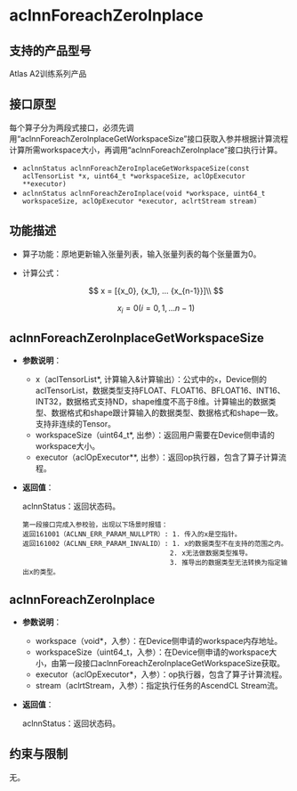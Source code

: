 # aclnnForeachZeroInplace

## 支持的产品型号

Atlas A2训练系列产品

## 接口原型

每个算子分为两段式接口，必须先调用“aclnnForeachZeroInplaceGetWorkspaceSize”接口获取入参并根据计算流程计算所需workspace大小，再调用“aclnnForeachZeroInplace”接口执行计算。

- `aclnnStatus aclnnForeachZeroInplaceGetWorkspaceSize(const aclTensorList *x, uint64_t *workspaceSize, aclOpExecutor **executor)`
- `aclnnStatus aclnnForeachZeroInplace(void *workspace, uint64_t workspaceSize, aclOpExecutor *executor, aclrtStream stream)`

## 功能描述

- 算子功能：原地更新输入张量列表，输入张量列表的每个张量置为0。

- 计算公式：

  $$
  x = [{x_0}, {x_1}, ... {x_{n-1}}]\\
  $$ 

  $$
  x_i = 0 (i=0,1,...n-1)
  $$

## aclnnForeachZeroInplaceGetWorkspaceSize

- **参数说明**：

  - x（aclTensorList*, 计算输入&计算输出）：公式中的`x`，Device侧的aclTensorList，数据类型支持FLOAT、FLOAT16、BFLOAT16、INT16、INT32，数据格式支持ND，shape维度不高于8维。计算输出的数据类型、数据格式和shape跟计算输入的数据类型、数据格式和shape一致。支持非连续的Tensor。
  - workspaceSize（uint64_t\*, 出参）：返回用户需要在Device侧申请的workspace大小。
  - executor（aclOpExecutor\**, 出参）：返回op执行器，包含了算子计算流程。

- **返回值**：

  aclnnStatus：返回状态码。

  ```
  第一段接口完成入参校验，出现以下场景时报错：
  返回161001（ACLNN_ERR_PARAM_NULLPTR）: 1. 传入的x是空指针。
  返回161002（ACLNN_ERR_PARAM_INVALID）: 1. x的数据类型不在支持的范围之内。
                                       2. x无法做数据类型推导。
                                       3. 推导出的数据类型无法转换为指定输出x的类型。
  ```

## aclnnForeachZeroInplace

- **参数说明**：

  - workspace（void\*，入参）：在Device侧申请的workspace内存地址。
  - workspaceSize（uint64_t，入参）：在Device侧申请的workspace大小，由第一段接口aclnnForeachZeroInplaceGetWorkspaceSize获取。
  - executor（aclOpExecutor\*，入参）：op执行器，包含了算子计算流程。
  - stream（aclrtStream，入参）：指定执行任务的AscendCL Stream流。

- **返回值**：

  aclnnStatus：返回状态码。

## 约束与限制

无。
